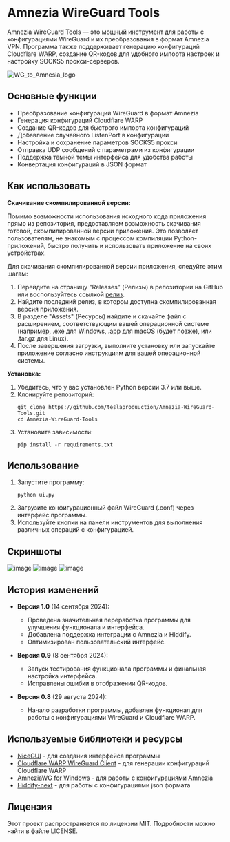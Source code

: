 # Amnezia WireGuard Tools

Amnezia WireGuard Tools — это мощный инструмент для работы с конфигурациями WireGuard и их преобразования в формат Amnezia VPN. Программа также поддерживает генерацию конфигураций Cloudflare WARP, создание QR-кодов для удобного импорта настроек и настройку SOCKS5 прокси-серверов.

![WG_to_Amnesia_logo](https://github.com/user-attachments/assets/ede429a4-8a0d-46ad-b3d9-bc7e2bede29e)


## Основные функции

- Преобразование конфигураций WireGuard в формат Amnezia
- Генерация конфигураций Cloudflare WARP
- Создание QR-кодов для быстрого импорта конфигураций
- Добавление случайного ListenPort в конфигурации
- Настройка и сохранение параметров SOCKS5 прокси
- Отправка UDP сообщений с параметрами из конфигурации
- Поддержка тёмной темы интерфейса для удобства работы
- Конвертация конфигураций в JSON формат

## Как использовать
**Скачивание скомпилированной версии:**

Помимо возможности использования исходного кода приложения прямо из репозитория, предоставляем возможность скачивания готовой, скомпилированной версии приложения. Это позволяет пользователям, не знакомым с процессом компиляции Python-приложений, быстро получить и использовать приложение на своих устройствах.

Для скачивания скомпилированной версии приложения, следуйте этим шагам:

1. Перейдите на страницу "Releases" (Релизы) в репозитории на GitHub или воспользуйтесь ссылкой [релиз](https://github.com/teslaproduuction/Amnezia-WireGuard-Tools/releases/).
2. Найдите последний релиз, в котором доступна скомпилированная версия приложения.
3. В разделе "Assets" (Ресурсы) найдите и скачайте файл с расширением, соответствующим вашей операционной системе (например, .exe для Windows, .app для macOS (будет позже), или .tar.gz для Linux).
4. После завершения загрузки, выполните установку или запускайте приложение согласно инструкциям для вашей операционной системы.

   
**Установка:**   
1. Убедитесь, что у вас установлен Python версии 3.7 или выше.
2. Клонируйте репозиторий:
   ```
   git clone https://github.com/teslaproduuction/Amnezia-WireGuard-Tools.git
   cd Amnezia-WireGuard-Tools
   ```
3. Установите зависимости:
   ```
   pip install -r requirements.txt
   ```

## Использование

1. Запустите программу:
   ```
   python ui.py
   ```
2. Загрузите конфигурационный файл WireGuard (.conf) через интерфейс программы.
3. Используйте кнопки на панели инструментов для выполнения различных операций с конфигурацией.

## Скриншоты

![image](https://github.com/user-attachments/assets/22c7f763-f6c3-42e7-b336-a1e065579c3d)
![image](https://github.com/user-attachments/assets/d5ea5b2e-5e7c-4920-b138-c2f4c83cf153)
![image](https://github.com/user-attachments/assets/c0c669e2-f60e-489b-9488-c0b4337d4eaa)


## История изменений

- **Версия 1.0** (14 сентября 2024):
  - Проведена значительная переработка программы для улучшения функционала и интерфейса.
  - Добавлена поддержка интеграции с Amnezia и Hiddify.
  - Оптимизирован пользовательский интерфейс.

- **Версия 0.9** (8 сентября 2024):
  - Запуск тестирования функционала программы и финальная настройка интерфейса.
  - Исправлены ошибки в отображении QR-кодов.

- **Версия 0.8** (29 августа 2024):
  - Начало разработки программы, добавлен функционал для работы с конфигурациями WireGuard и Cloudflare WARP.

## Используемые библиотеки и ресурсы

- [NiceGUI](https://github.com/zauberzeug/nicegui) - для создания интерфейса программы
- [Cloudflare WARP WireGuard Client](https://github.com/ViRb3/cloudflare-warp-wireguard-client) - для генерации конфигураций Cloudflare WARP
- [AmneziaWG for Windows](https://github.com/amnezia-vpn/amneziawg-windows-client) - для работы с конфигурациями Amnezia
- [Hiddify-next](https://github.com/hiddify/hiddify-next) - для работы с конфигурациями json формата

## Лицензия

Этот проект распространяется по лицензии MIT. Подробности можно найти в файле LICENSE.
